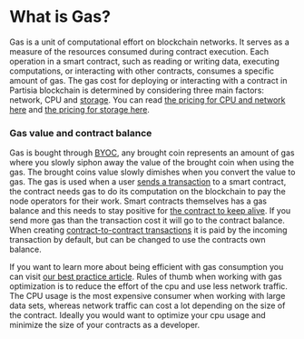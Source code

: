# What is Gas?

<div class="dot-navigation">
    <a class="dot-navigation__item dot-navigation__item--active" href="what-is-gas.html"></a>
    <a class="dot-navigation__item" href="transaction-gas-prices.html"></a>
    <a class="dot-navigation__item" href="storage-gas-price.html"></a>
    <a class="dot-navigation__item" href="zk-computation-gas-fees.html"></a>
    <a class="dot-navigation__item" href="how-to-get-testnet-gas.html"></a>
    <a class="dot-navigation__item" href="efficient-gas-practices.html"></a>
    <a class="dot-navigation__item" href="contract-to-contract-gas-estimation.html"></a>
    <!-- Repeat above for more dots -->
</div>

Gas is a unit of computational effort on blockchain networks. It serves as a measure of the resources consumed during
contract execution. Each operation in a smart contract, such as reading or writing data, executing computations, or
interacting with other contracts, consumes a specific amount of gas. The gas cost for deploying or interacting with a
contract in Partisia blockchain is determined by considering three main factors: network, CPU
and [storage](storage-gas-price.md). You can read [the pricing for CPU and network here](transaction-gas-prices.md)
and [the pricing for storage here](storage-gas-price.md).

### Gas value and contract balance

Gas is bought through [BYOC](../../pbc-fundamentals/byoc.md), any brought coin represents an amount of gas where you
slowly siphon away the value of the brought coin when using the gas. The brought coins value slowly dimishes when you
convert the value to gas. The gas is used when a
user [sends a transaction](transaction-gas-prices.md#transaction-gas-prices) to a smart contract, the contract needs gas
to do its computation on the blockchain to pay the node operators for their work. Smart contracts themselves has a gas
balance and this needs to stay positive
for [the contract to keep alive](storage-gas-price.md#negative-contract-gas-balance). If you send more gas than the
transaction cost it
will go to the contract balance. When
creating [contract-to-contract transactions](contract-to-contract-gas-estimation.md#contract-to-contract-gas-estimation)
it is paid by the incoming transaction by default, but can be changed to use the contracts own balance.

If you want to learn more about being efficient with gas consumption you can
visit [our best practice article](efficient-gas-practices.md). Rules of thumb when working with gas optimization is to
reduce the effort of the
cpu and use less network traffic. The CPU usage is the most expensive consumer when
working with large data sets, whereas network traffic can cost a lot depending on the size of the contract. Ideally you
would want to optimize your cpu usage and minimize the size of your contracts as a developer.
